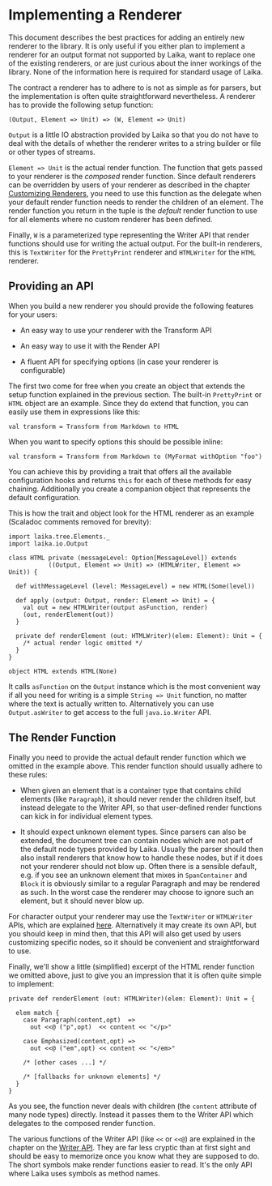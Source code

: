 
Implementing a Renderer
=======================

This document describes the best practices for adding an entirely new renderer to the library.
It is only useful if you either plan to implement a renderer for an output format not
supported by Laika, want to replace one of the existing renderers, or are just
curious about the inner workings of the library. None of the information here is required
for standard usage of Laika.

The contract a renderer has to adhere to is not as simple as for parsers, but the implementation
is often quite straightforward nevertheless. A renderer has to provide the following setup function:

    (Output, Element => Unit) => (W, Element => Unit)
    
`Output` is a little IO abstraction provided by Laika so that you do not have to
deal with the details of whether the renderer writes to a string builder or file or other 
types of streams.

`Element => Unit` is the actual render function. The function that gets passed to your
renderer is the *composed* render function. Since default renderers can be overridden by users
of your renderer
as described in the chapter [Customizing Renderers], you need to use this function
as the delegate when your default render function needs to render the children of
an element. The render function you return in the tuple is the *default* render function
to use for all elements where no custom renderer has been defined. 

Finally, `W` is a parameterized type representing the Writer API that render functions
should use for writing the actual output. For the built-in renderers, this is `TextWriter`
for the `PrettyPrint` renderer and `HTMLWriter` for the `HTML` renderer.


[Customizing Renderers]: customize.html



Providing an API
----------------

When you build a new renderer you should provide the following features for your users:

* An easy way to use your renderer with the Transform API

* An easy way to use it with the Render API

* A fluent API for specifying options (in case your renderer is configurable)

The first two come for free when you create an object that extends the setup function
explained in the previous section.
The built-in `PrettyPrint` or `HTML` object are an example. Since they do extend that function,
you can easily use them in expressions like this:

    val transform = Transform from Markdown to HTML
    
When you want to specify options this should be possible inline:

    val transform = Transform from Markdown to (MyFormat withOption "foo")

You can achieve this by providing a trait that offers all the available configuration
hooks and returns `this` for each of these methods for easy chaining. Additionally
you create a companion object that represents the default configuration.

This is how the trait and object look for the HTML renderer as an example (Scaladoc
comments removed for brevity):

    import laika.tree.Elements._
    import laika.io.Output
    
    class HTML private (messageLevel: Option[MessageLevel]) extends 
               ((Output, Element => Unit) => (HTMLWriter, Element => Unit)) {
     
      def withMessageLevel (level: MessageLevel) = new HTML(Some(level))
      
      def apply (output: Output, render: Element => Unit) = {
        val out = new HTMLWriter(output asFunction, render)  
        (out, renderElement(out))
      }
    
      private def renderElement (out: HTMLWriter)(elem: Element): Unit = {
        /* actual render logic omitted */
      } 
    }
    
    object HTML extends HTML(None)

It calls `asFunction` on the `Output` instance which is the most convenient way
if all you need for writing is a simple `String => Unit` function, no matter
where the text is actually written to. Alternatively you can use
`Output.asWriter` to get access to the full `java.io.Writer` API.



The Render Function
-------------------

Finally you need to provide the actual default render function which we omitted in the example
above. This render function should usually adhere to these rules:

* When given an element that is a container type that contains child elements (like `Paragraph`), it should never
  render the children itself, but instead delegate to the Writer API, so that user-defined
  render functions can kick in for individual element types.
  
* It should expect unknown element types. Since parsers can also be extended, the document tree
  can contain nodes which are not part of the default node types provided by Laika. Usually the parser
  should then also install renderers that know how to handle these nodes, but if it does not your
  renderer should not blow up. Often there is a sensible default, e.g. if you see an unknown
  element that mixes in `SpanContainer` and `Block` it is obviously similar to a regular
  Paragraph and may be rendered as such. In the worst case the renderer may choose to ignore
  such an element, but it should never blow up.
  
For character output your renderer may use the `TextWriter` or `HTMLWriter` APIs, which are
explained [here][Writer API]. Alternatively it may create its own API, but you should keep in mind
then, that this API will also get used by users customizing specific nodes, so it should be
convenient and straightforward to use.

Finally, we'll show a little (simplified) excerpt of the HTML render function we omitted above, just to
give you an impression that it is often quite simple to implement:

    private def renderElement (out: HTMLWriter)(elem: Element): Unit = {
    
      elem match {
        case Paragraph(content,opt)  => 
          out <<@ ("p",opt)  << content << "</p>"  
        
        case Emphasized(content,opt) => 
          out <<@ ("em",opt) << content << "</em>" 
        
        /* [other cases ...] */
        
        /* [fallbacks for unknown elements] */
      }   
    }
    
As you see, the function never deals with children (the `content` attribute of many node
types) directly. Instead it passes them to the Writer API which delegates to the composed
render function.

The various functions of the Writer API (like `<<` or `<<@`) are explained in the chapter
on the [Writer API]. They are far less cryptic than at first sight and should be easy
to memorize once you know what they are supposed to do. The short symbols make render
functions easier to read. It's the only API where Laika uses symbols as method names.


[Writer API]: customize.html#writer
  
  
  
  
  
  



